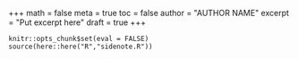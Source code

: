 +++
math = false 
meta = true
toc = false
author = "AUTHOR NAME"
excerpt = "Put excerpt here"
draft = true
+++

```{r, include=FALSE}
knitr::opts_chunk$set(eval = FALSE)
source(here::here("R","sidenote.R"))
```
